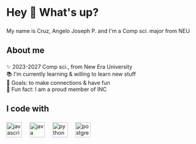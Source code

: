 <h1 align="left">Hey 👋 What's up?</h1>

###

<p align="left">My name is Cruz, Angelo Joseph P. and I'm a Comp sci. major from NEU</p>

###

<h2 align="left">About me</h2>

###

<p align="left">✨ 2023-2027 Comp sci., from New Era University<br>📚 I'm currently learning & willing to learn new stuff <br>🎯 Goals: to make connections & have fun<br>🎲 Fun fact: I am a proud member of INC</p>

###

<h2 align="left">I code with</h2>

###

<div align="left">
  <img src="https://cdn.jsdelivr.net/gh/devicons/devicon/icons/javascript/javascript-original.svg" height="40" alt="javascript logo"  />
  <img width="12" />
  <img src="https://cdn.jsdelivr.net/gh/devicons/devicon/icons/java/java-original.svg" height="40" alt="java logo"  />
  <img width="12" />
  <img src="https://cdn.jsdelivr.net/gh/devicons/devicon/icons/python/python-original.svg" height="40" alt="python logo"  />
  <img width="12" />
  <img src="https://cdn.jsdelivr.net/gh/devicons/devicon/icons/postgresql/postgresql-original.svg" height="40" alt="postgresql logo"  />
</div>

###
